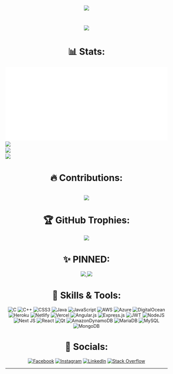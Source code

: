 <h1 align="center">

  <a href="https://git.io/typing-svg">
    <img src="https://readme-typing-svg.herokuapp.com/?lines=console.log(%22Hello%2C%20World!%22);print(%22Hello%2C%20World!%22);printf(%22Hello%2C%20World!%22);fmt.Println(%22Hello%2C%20World!%22);println!(%22Hello%2C%20World!%22);cout%20%3C%3C%20%22Hello%2C%20World!%22&center=true&size=27&width=550">

  </a>

   ![](https://quotes-github-readme.vercel.app/api?type=horizontal&theme=dark)
</h1>

<h1 align="center"> 📊 Stats: </h1>

<p align="center">
  
  
![Metrics](/metrics.plugin.isocalendar.svg)  
![](https://github-readme-stats.vercel.app/api?username=adityaharsh2001&theme=highcontrast&hide_border=false&include_all_commits=true&count_private=true)<br/>
![](https://github-readme-streak-stats.herokuapp.com/?user=adityaharsh2001&theme=highcontrast&hide_border=false)<br/>
![](https://github-readme-stats.vercel.app/api/top-langs/?username=adityaharsh2001&theme=highcontrast&hide_border=false&include_all_commits=true&count_private=true&layout=compact)
</center>
<h1 align="center"> 🔥 Contributions: </h1>
<p align="center">
  
  <br>
  <a href="https://github.com/adityaharsh2001/github-readme-activity-graph">
    <img src="https://activity-graph.herokuapp.com/graph?username=adityaharsh2001&theme=rogue&hide_border=true">
  </a>
</p>
<h1 align="center"> 🏆 GitHub Trophies: </h1>

<center>

![](https://github-profile-trophy.vercel.app/?username=adityaharsh2001&theme=radical&no-frame=false&no-bg=false&margin-w=4)
 
 </center>
<h1 align="center"> ✨ PINNED: </h1>
<p align="center">
  <a href="https://github.com/adityaharsh2001/unfurling-meet">
    <img src="https://github-readme-stats.vercel.app/api/pin/?username=adityaharsh2001&repo=unfurling-meet&bg_color=0d1117&text_color=FFF&border_color=444">
  </a>
  <a href="https://github.com/adityaharsh2001/online-ide">
    <img src="https://github-readme-stats.vercel.app/api/pin/?username=adityaharsh2001&repo=online-ide&bg_color=0d1117&text_color=FFF&border_color=444">
  </a>
    
</p>    

<h1 align="center"> 🔧 Skills & Tools: </h1>

<center>

  ![C](https://img.shields.io/badge/c-%2300599C.svg?style=for-the-badge&logo=c&logoColor=white) ![C++](https://img.shields.io/badge/c++-%2300599C.svg?style=for-the-badge&logo=c%2B%2B&logoColor=white) ![CSS3](https://img.shields.io/badge/css3-%231572B6.svg?style=for-the-badge&logo=css3&logoColor=white) ![Java](https://img.shields.io/badge/java-%23ED8B00.svg?style=for-the-badge&logo=java&logoColor=white) ![JavaScript](https://img.shields.io/badge/javascript-%23323330.svg?style=for-the-badge&logo=javascript&logoColor=%23F7DF1E) ![AWS](https://img.shields.io/badge/AWS-%23FF9900.svg?style=for-the-badge&logo=amazon-aws&logoColor=white) ![Azure](https://img.shields.io/badge/azure-%230072C6.svg?style=for-the-badge&logo=azure-devops&logoColor=white) ![DigitalOcean](https://img.shields.io/badge/DigitalOcean-%230167ff.svg?style=for-the-badge&logo=digitalOcean&logoColor=white) ![Heroku](https://img.shields.io/badge/heroku-%23430098.svg?style=for-the-badge&logo=heroku&logoColor=white) ![Netlify](https://img.shields.io/badge/netlify-%23000000.svg?style=for-the-badge&logo=netlify&logoColor=#00C7B7) ![Vercel](https://img.shields.io/badge/vercel-%23000000.svg?style=for-the-badge&logo=vercel&logoColor=white) ![Angular.js](https://img.shields.io/badge/angular.js-%23E23237.svg?style=for-the-badge&logo=angularjs&logoColor=white) ![Express.js](https://img.shields.io/badge/express.js-%23404d59.svg?style=for-the-badge&logo=express&logoColor=%2361DAFB) ![JWT](https://img.shields.io/badge/JWT-black?style=for-the-badge&logo=JSON%20web%20tokens) ![NodeJS](https://img.shields.io/badge/node.js-6DA55F?style=for-the-badge&logo=node.js&logoColor=white) ![Next JS](https://img.shields.io/badge/Next-black?style=for-the-badge&logo=next.js&logoColor=white) ![React](https://img.shields.io/badge/react-%2320232a.svg?style=for-the-badge&logo=react&logoColor=%2361DAFB) ![Qt](https://img.shields.io/badge/Qt-%23217346.svg?style=for-the-badge&logo=Qt&logoColor=white) ![AmazonDynamoDB](https://img.shields.io/badge/Amazon%20DynamoDB-4053D6?style=for-the-badge&logo=Amazon%20DynamoDB&logoColor=white) ![MariaDB](https://img.shields.io/badge/MariaDB-003545?style=for-the-badge&logo=mariadb&logoColor=white) ![MySQL](https://img.shields.io/badge/mysql-%2300f.svg?style=for-the-badge&logo=mysql&logoColor=white) ![MongoDB](https://img.shields.io/badge/MongoDB-%234ea94b.svg?style=for-the-badge&logo=mongodb&logoColor=white)
<p>

<h1 align="center"> 🤝 Socials: </h1>

<center>

 [![Facebook](https://img.shields.io/badge/Facebook-%231877F2.svg?logo=Facebook&logoColor=white)](https://facebook.com/aditya.harsh.543) [![Instagram](https://img.shields.io/badge/Instagram-%23E4405F.svg?logo=Instagram&logoColor=white)](https://instagram.com/geeky_adi) [![LinkedIn](https://img.shields.io/badge/LinkedIn-%230077B5.svg?logo=linkedin&logoColor=white)](https://linkedin.com/in/aditya-harsh-9b3559118) [![Stack Overflow](https://img.shields.io/badge/-Stackoverflow-FE7A16?logo=stack-overflow&logoColor=white)](https://stackoverflow.com/users/15481284) 
  <center>  

</h1>

<hr>




